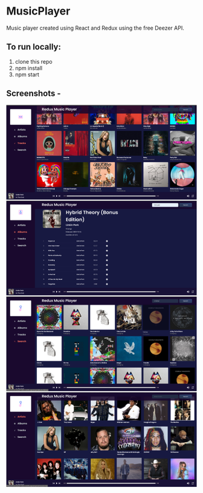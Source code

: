 # MusicPlayer
Music player created using React and Redux using the free Deezer API.

## To run locally:
1. clone this repo
2. npm install
3. npm start

## Screenshots - 
![pic](/Screenshots/1.png)
![pic](/Screenshots/2.png)
![pic](/Screenshots/3.png)
![pic](/Screenshots/4.png)

